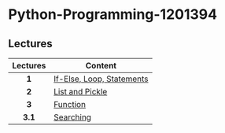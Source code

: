 # Python-Programming-1201394

## Lectures

| Lectures        | Content           |
| :-------------: |-------------|
| **1**     | [If-Else, Loop, Statements](https://github.com/mrolarik/Python-Programming-1201394/blob/master/python_01.ipynb) |
| **2**     | [List and Pickle](https://github.com/mrolarik/Python-Programming-1201394/blob/master/python_02.ipynb)      |
| **3** | [Function](https://github.com/mrolarik/Python-Programming-1201394/blob/master/python_03.ipynb)      |
|  **3.1**   | [Searching](https://github.com/mrolarik/1-2562-selected-topics/blob/master/Selected-topics-02-Search.ipynb) |
